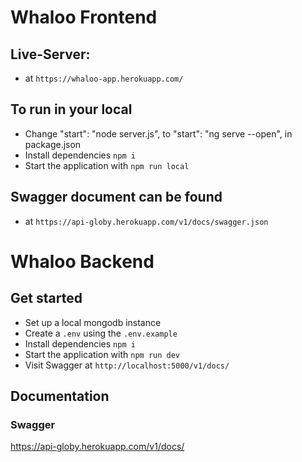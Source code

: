# Whaloo Frontend

## Live-Server:

- at `https://whaloo-app.herokuapp.com/`


## To run in your local

- Change "start": "node server.js", to "start": "ng serve --open", in package.json
- Install dependencies `npm i`
- Start the application with `npm run local`

## Swagger document can be found

- at `https://api-globy.herokuapp.com/v1/docs/swagger.json`


# Whaloo Backend

## Get started

- Set up a local mongodb instance
- Create a `.env` using the `.env.example`
- Install dependencies `npm i`
- Start the application with `npm run dev`
- Visit Swagger at `http://localhost:5000/v1/docs/`

## Documentation

### Swagger

https://api-globy.herokuapp.com/v1/docs/

